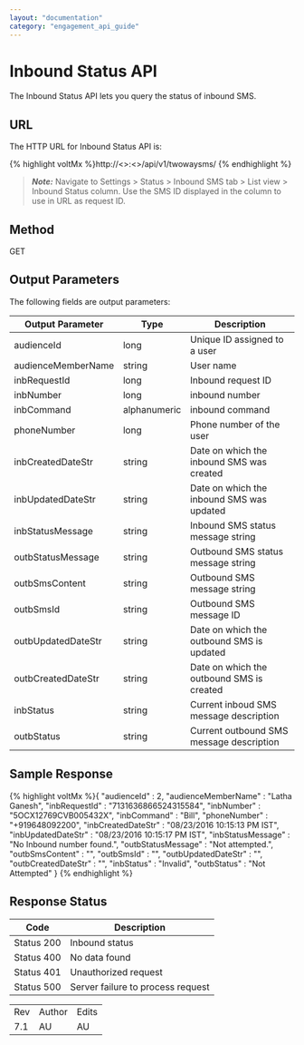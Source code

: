 ```yaml
---
layout: "documentation"
category: "engagement_api_guide"
---
```

                            


Inbound Status API
==================

The Inbound Status API lets you query the status of inbound SMS.

URL
---

The HTTP URL for Inbound Status API is:

{% highlight voltMx %}http://<<host>>:<<port>>/api/v1/twowaysms/<requestId>
{% endhighlight %}

> **_Note:_** Navigate to Settings > Status > Inbound SMS tab > List view > Inbound Status column. Use the SMS ID displayed in the column to use in URL as request ID.

Method
------

GET

Output Parameters
-----------------

The following fields are output parameters:

  
| Output Parameter | Type | Description |
| --- | --- | --- |
| audienceId | long | Unique ID assigned to a user |
| audienceMemberName | string | User name |
| inbRequestId | long | Inbound request ID |
| inbNumber | long | inbound number |
| inbCommand | alphanumeric | inbound command |
| phoneNumber | long | Phone number of the user |
| inbCreatedDateStr | string | Date on which the inbound SMS was created |
| inbUpdatedDateStr | string | Date on which the inbound SMS was updated |
| inbStatusMessage | string | Inbound SMS status message string |
| outbStatusMessage | string | Outbound SMS status message string |
| outbSmsContent | string | Outbound SMS message string |
| outbSmsId | string | Outbound SMS message ID |
| outbUpdatedDateStr | string | Date on which the outbound SMS is updated |
| outbCreatedDateStr | string | Date on which the outbound SMS is created |
| inbStatus | string | Current inboud SMS message description |
| outbStatus | string | Current outbound SMS message description |

Sample Response
---------------

{% highlight voltMx %}{
  "audienceId" : 2,
  "audienceMemberName" : "Latha Ganesh",
  "inbRequestId" : "7131636866524315584",
  "inbNumber" : "5OCX12769CVB005432X",
  "inbCommand" : "Bill",
  "phoneNumber" : "+919648092200",
  "inbCreatedDateStr" : "08/23/2016 10:15:13 PM IST",
  "inbUpdatedDateStr" : "08/23/2016 10:15:17 PM IST",
  "inbStatusMessage" : "No Inbound number found.",
  "outbStatusMessage" : "Not attempted.",
  "outbSmsContent" : "",
  "outbSmsId" : "",
  "outbUpdatedDateStr" : "",
  "outbCreatedDateStr" : "",
  "inbStatus" : "Invalid",
  "outbStatus" : "Not Attempted"
}
{% endhighlight %}

Response Status
---------------

  
| Code | Description |
| --- | --- |
| Status 200 | Inbound status |
| Status 400 | No data found |
| Status 401 | Unauthorized request |
| Status 500 | Server failure to process request |

<table class="TableStyle-RevisionTable" cellspacing="0" style="mc-table-style: url('../Resources/TableStyles/RevisionTable.css');" data-mc-conditions="Default.HTML"><colgroup><col class="TableStyle-RevisionTable-Column-Column1"> <col class="TableStyle-RevisionTable-Column-Column1"> <col class="TableStyle-RevisionTable-Column-Column1"></colgroup><tbody><tr class="TableStyle-RevisionTable-Body-Body1"><td class="TableStyle-RevisionTable-BodyE-Column1-Body1">Rev</td><td class="TableStyle-RevisionTable-BodyE-Column1-Body1">Author</td><td class="TableStyle-RevisionTable-BodyD-Column1-Body1">Edits</td></tr><tr class="TableStyle-RevisionTable-Body-Body1"><td class="TableStyle-RevisionTable-BodyB-Column1-Body1">7.1</td><td class="TableStyle-RevisionTable-BodyB-Column1-Body1">AU</td><td class="TableStyle-RevisionTable-BodyA-Column1-Body1">AU</td></tr></tbody></table>
